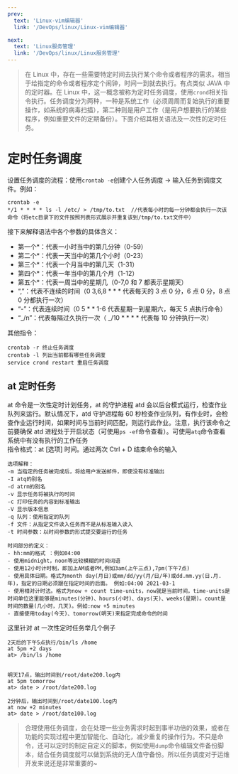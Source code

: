 ```yaml
---
prev:
  text: 'Linux-vim编辑器'
  link: '/DevOps/linux/Linux-vim编辑器'

next:
  text: 'Linux服务管理'
  link: '/DevOps/linux/Linux服务管理'
---
```


> 在 Linux 中，存在一些需要特定时间去执行某个命令或者程序的需求。相当于给指定的命令或者程序定个闹钟，时间一到就去执行。有点类似 JAVA 中的定时器。在 Linux 中，这一概念被称为定时任务调度，使用`crond`相关指令执行。任务调度分为两种，一种是系统工作（必须周周而复始执行的重要操作，如系统的病毒扫描），第二种则是用户工作（是用户想要执行的某些程序，例如重要文件的定期备份）。下面介绍其相关语法及一次性的定时任务。

# 定时任务调度

设置任务调度的流程：使用`crontab -e`创建个人任务调度 → 输入任务到调度文件。例如：

```shell
crontab -e
*/1 * * * * ls -l /etc/ > /tmp/to.txt  //代表每小时的每一分钟都会执行一次该命令（将etc目录下的文件按照列表形式展示并重复该到/tmp/to.txt文件中）
```

接下来解释语法中各个参数的具体含义：

- 第一个\*：代表一小时当中的第几分钟（0-59）
- 第二个\*：代表一天当中的第几个小时（0-23）
- 第三个\*：代表一个月当中的第几天（1-31）
- 第四个\*：代表一年当中的第几个月（1-12）
- 第五个\*：代表一周当中的星期几（0-7,0 和 7 都表示星期天）
- “,”：代表不连续的时间（0 3,6,8 \* \* \* 代表每天的 3 点 0 分，6 点 0 分，8 点 0 分都执行一次）
- “-”：代表连续时间（0 5 \* \* 1-6 代表星期一到星期六，每天 5 点执行命令）
- “_/n”：代表每隔过久执行一次（ _/10 \* \* \* \* 代表每 10 分钟执行一次）

其他指令：

```shell
crontab -r 终止任务调度
crontab -l 列出当前都有哪些任务调度
service crond restart 重启任务调度
```

## at 定时任务

at 命令是一次性定时计划任务，at 的守护进程 atd 会以后台模式运行，检查作业队列来运行。默认情况下，atd 守护进程每 60 秒检查作业队列，有作业时，会检查作业运行时间，如果时间与当前时间匹配，则运行此作业。注意，执行该命令之前要确保 atd 进程处于开启状态（可使用`ps -ef`命令查看）。可使用`atq`命令查看系统中有没有执行的工作任务<br>
指令格式：at [选项] 时间。通过两次 Ctrl + D 结束命令的输入

```shell
选项解释：
-m 当指定的任务被完成后，将给用户发送邮件，即使没有标准输出
-I atq的别名
-d atrm的别名
-v 显示任务将被执行的时间
-c 打印任务的内容到标准输出
-V 显示版本信息
-q 队列：使用指定的队列
-f 文件：从指定文件读入任务而不是从标准输入读入
-t 时间参数：以时间参数的形式提交要运行的任务
```

```shell
时间部分的定义：
- hh:mm的格式 ：例如04:00
- 使用midnight，noon等比较模糊的时间词语
- 使用12小时计时制，即加上AM或者PM,例如3am(上午三点),7pm(下午7点)
- 使用具体日期。格式为month day(月日)或mm/dd/yy(月/日/年)或dd.mm.yy(日.月.年)，指定的日期必须跟在指定时间的后面。 例如:04:00 2021-03-1
- 使用相对计时法。格式为now + count time-units，now就是当前时间，time-units是时间单位这里能够是minutes(分钟)、hours(小时)、days(天)、weeks(星期)。count是时间的数量(几小时，几天)。例如:now +5 minutes
- 直接使用today(今天)、tomorrow(明天)来指定完成命令的时间
```

这里针对 at 一次性定时任务举几个例子

```
2天后的下午5点执行/bin/ls /home
at 5pm +2 days
at> /bin/ls /home


明天17点，输出时间到/root/date200.log内
at 5pm tomorrow
at> date > /root/date200.log

2分钟后，输出时间到/root/date100.log内
at now +2 minutes
at> date > /root/date100.log
```

> 合理使用任务调度，会在处理一些业务需求时起到事半功倍的效果，或者在功能的实现过程中更加智能化、自动化，减少重复的操作行为。不只是命令，还可以定时的制定自定义的脚本，例如使用`dump`命令编辑文件备份脚本，结合任务调度就可以做到系统的无人值守备份。所以任务调度对于运维开发来说还是非常重要的~
